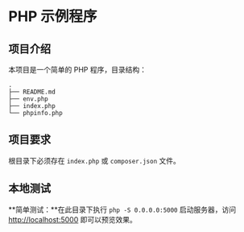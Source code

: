# PHP 示例程序

## 项目介绍

本项目是一个简单的 PHP 程序，目录结构：

```
.
├── README.md
├── env.php
├── index.php
└── phpinfo.php
```

## 项目要求

根目录下必须存在 `index.php` 或 `composer.json` 文件。

## 本地测试

**简单测试：**在此目录下执行 `php -S 0.0.0.0:5000` 启动服务器，访问 [http://localhost:5000](http://localhost:5000) 即可以预览效果。

